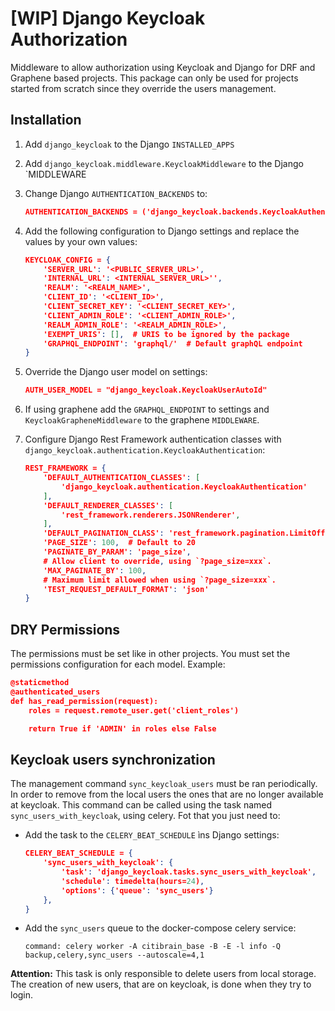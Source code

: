 # [WIP] Django Keycloak Authorization

Middleware to allow authorization using Keycloak and Django for DRF and Graphene based projects. 
This package can only be used for projects started from scratch since they override the users management.

## Installation

1. Add `django_keycloak` to the Django `INSTALLED_APPS`
3. Add `django_keycloak.middleware.KeycloakMiddleware` to the Django `MIDDLEWARE
4. Change Django `AUTHENTICATION_BACKENDS` to:

    ```json
    AUTHENTICATION_BACKENDS = ('django_keycloak.backends.KeycloakAuthenticationBackend',)
    ```
5. Add the following configuration to Django settings and replace the values by your own values: 

    ```json
    KEYCLOAK_CONFIG = {
        'SERVER_URL': '<PUBLIC_SERVER_URL>',
        'INTERNAL_URL': <INTERNAL_SERVER_URL>'',
        'REALM': '<REALM_NAME>',
        'CLIENT_ID': '<CLIENT_ID>',
        'CLIENT_SECRET_KEY': '<CLIENT_SECRET_KEY>',
        'CLIENT_ADMIN_ROLE': '<CLIENT_ADMIN_ROLE>',
        'REALM_ADMIN_ROLE': '<REALM_ADMIN_ROLE>',
        'EXEMPT_URIS': [],  # URIS to be ignored by the package
        'GRAPHQL_ENDPOINT': 'graphql/'  # Default graphQL endpoint
    }
    ```
6. Override the Django user model on settings:
 
     ```json
    AUTH_USER_MODEL = "django_keycloak.KeycloakUserAutoId"
    ```

7. If using graphene add the `GRAPHQL_ENDPOINT` to settings and `KeycloakGrapheneMiddleware` to the graphene `MIDDLEWARE`.
    

8. Configure Django Rest Framework authentication classes with `django_keycloak.authentication.KeycloakAuthentication`:

    ```json
    REST_FRAMEWORK = {
        'DEFAULT_AUTHENTICATION_CLASSES': [
            'django_keycloak.authentication.KeycloakAuthentication'
        ],
        'DEFAULT_RENDERER_CLASSES': [
            'rest_framework.renderers.JSONRenderer',
        ],
        'DEFAULT_PAGINATION_CLASS': 'rest_framework.pagination.LimitOffsetPagination',
        'PAGE_SIZE': 100,  # Default to 20
        'PAGINATE_BY_PARAM': 'page_size',
        # Allow client to override, using `?page_size=xxx`.
        'MAX_PAGINATE_BY': 100,
        # Maximum limit allowed when using `?page_size=xxx`.
        'TEST_REQUEST_DEFAULT_FORMAT': 'json'
    }
    ```
    
## DRY Permissions
The permissions must be set like in other projects. You must set the
permissions configuration for each model. Example:

```json
@staticmethod
@authenticated_users
def has_read_permission(request):
    roles = request.remote_user.get('client_roles')

    return True if 'ADMIN' in roles else False
```

## Keycloak users synchronization

The management command `sync_keycloak_users` must be ran periodically. In
order to remove from the local users the ones that are no longer available at
keycloak. This command can be called using the task named `sync_users_with_keycloak`,
using celery. Fot that you just need to:
 
* Add the task to the `CELERY_BEAT_SCHEDULE` ìns Django settings:

  ```json
  CELERY_BEAT_SCHEDULE = {
      'sync_users_with_keycloak': {
          'task': 'django_keycloak.tasks.sync_users_with_keycloak',
          'schedule': timedelta(hours=24),
          'options': {'queue': 'sync_users'}
      },
  }
  ```

* Add the `sync_users` queue to the docker-compose celery service:

  `command: celery worker -A citibrain_base -B -E -l info -Q backup,celery,sync_users --autoscale=4,1`

**Attention:** This task is only responsible to delete users from local
storage. The creation of new users, that are on keycloak, is done when they
try to login.
